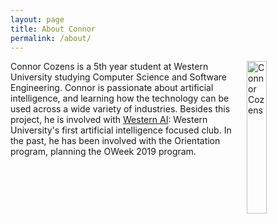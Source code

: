 ```yaml
---
layout: page
title: About Connor
permalink: /about/
---
```


<img style="height:25%; width:25%; float:right; margin-left: 10px" src="/dragnet-os/assets/images/connor.jpeg" alt="Connor Cozens">

Connor Cozens is a 5th year student at Western University studying Computer Science and Software Engineering. Connor is passionate about artificial intelligence, and learning how the technology can be used across a wide variety of industries. Besides this project, he is involved with <a href="https://www.westernuai.com" target="_top">Western AI</a>\: Western University's first artificial intelligence focused club. In the past, he has been involved with the Orientation program, planning the OWeek 2019 program.
